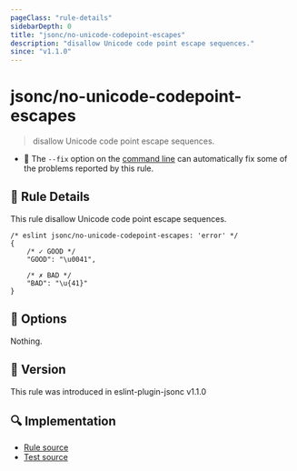 ```yaml
---
pageClass: "rule-details"
sidebarDepth: 0
title: "jsonc/no-unicode-codepoint-escapes"
description: "disallow Unicode code point escape sequences."
since: "v1.1.0"
---
```

# jsonc/no-unicode-codepoint-escapes

> disallow Unicode code point escape sequences.

- :wrench: The `--fix` option on the [command line](https://eslint.org/docs/user-guide/command-line-interface#fixing-problems) can automatically fix some of the problems reported by this rule.

## :book: Rule Details

This rule disallow Unicode code point escape sequences.

<eslint-code-block fix>

<!-- eslint-skip -->

```json5
/* eslint jsonc/no-unicode-codepoint-escapes: 'error' */
{
    /* ✓ GOOD */
    "GOOD": "\u0041",

    /* ✗ BAD */
    "BAD": "\u{41}"
}
```

</eslint-code-block>

## :wrench: Options

Nothing.

## :rocket: Version

This rule was introduced in eslint-plugin-jsonc v1.1.0

## :mag: Implementation

- [Rule source](https://github.com/ota-meshi/eslint-plugin-jsonc/blob/master/lib/rules/no-unicode-codepoint-escapes.ts)
- [Test source](https://github.com/ota-meshi/eslint-plugin-jsonc/blob/master/tests/lib/rules/no-unicode-codepoint-escapes.ts)
